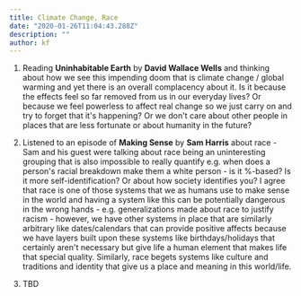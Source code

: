 ```yaml
---
title: Climate Change, Race
date: "2020-01-26T11:04:43.288Z"
description: ""
author: kf
---
```



1. Reading **Uninhabitable Earth** by **David Wallace Wells** and thinking about how we see this impending doom that is climate change / global warming and yet there is an overall complacency about it. Is it because the effects feel so far removed from us in our everyday lives? Or because we feel powerless to affect real change so we just carry on and try to forget that it's happening? Or we don't care about other people in places that are less fortunate or about humanity in the future?

1. Listened to an episode of **Making Sense** by **Sam Harris** about race - Sam and his guest were talking about race being an uninteresting grouping that is also impossible to really quantify e.g. when does a person's racial breakdown make them a white person - is it %-based? Is it more self-identification? Or about how society identifies you? I agree that race is one of those systems that we as humans use to make sense in the world and having a system like this can be potentially dangerous in the wrong hands - e.g. generalizations made about race to justify racism - however, we have other systems in place that are similarly arbitrary like dates/calendars that can provide positive affects because we have layers built upon these systems like birthdays/holidays that certainly aren't necessary but give life a human element that makes life that special quality. Similarly, race begets systems like culture and traditions and identity that give us a place and meaning in this world/life.

1. TBD
